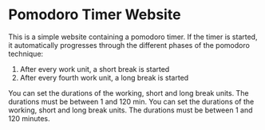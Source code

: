 # Pomodoro Timer Website

This is a simple website containing a pomodoro timer. If the timer is started, it automatically progresses through the different phases of the pomodoro technique:

1. After every work unit, a short break is started
2. After every fourth work unit, a long break is started

You can set the durations of the working, short and long break units. The durations must be between 1 and 120 min.
You can set the durations of the working, short and long break units. The durations must be between 1 and 120 minutes.
